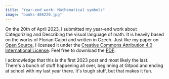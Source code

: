```yaml
---
title: "Year-end work: Mathematical symbols"
image: "books-408220.jpg"
---
```


On the 20th of April 2023, I submitted my year-end work about Categorizing and Describing the visual language of math. It is heavily based on the works of Florian Cajori and written in Czech. Just like my paper on [Open Source](/open-source-thesis/), I licensed it under the <a rel="license" href="http://creativecommons.org/licenses/by/4.0/">Creative Commons Attribution 4.0 International License</a>. Feel free to download the [PDF](/static/Matematické%20značky.pdf).

I acknowledge that this is the first 2023 post and most likely the last. There's a bunch of stuff happening all over, beginning at Gitpod and ending at school with my last year there. It's tough stuff, but that makes it fun.
